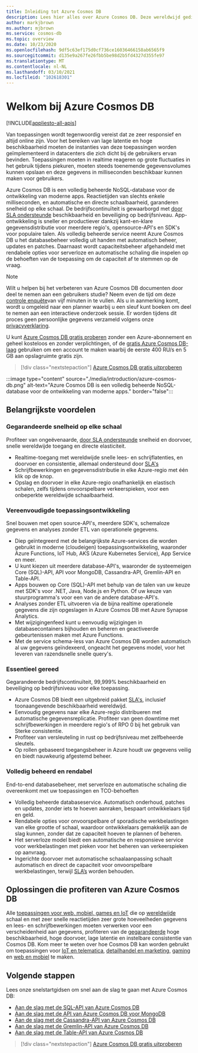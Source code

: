 ```yaml
---
title: Inleiding tot Azure Cosmos DB
description: Lees hier alles over Azure Cosmos DB. Deze wereldwijd gedistribueerde database met meerdere modellen is gebouwd voor lage latentie, elastische schaalbaarheid, hoge beschikbaarheid en voor het bieden van systeemeigen ondersteuning voor NoSQL-gegevens.
author: markjbrown
ms.author: mjbrown
ms.service: cosmos-db
ms.topic: overview
ms.date: 10/23/2020
ms.openlocfilehash: 9df5c63ef175d0cf736ce16036466158ab6565f9
ms.sourcegitcommit: d135e9a267fe26fbb5be98d2b5fd4327d355fe97
ms.translationtype: MT
ms.contentlocale: nl-NL
ms.lasthandoff: 03/10/2021
ms.locfileid: "102618301"
---
```

# <a name="welcome-to-azure-cosmos-db"></a>Welkom bij Azure Cosmos DB
[!INCLUDE[appliesto-all-apis](includes/appliesto-all-apis.md)]

Van toepassingen wordt tegenwoordig vereist dat ze zeer responsief en altijd online zijn. Voor het bereiken van lage latentie en hoge beschikbaarheid moeten de instanties van deze toepassingen worden geïmplementeerd in datacenters die zich dicht bij de gebruikers ervan bevinden. Toepassingen moeten in realtime reageren op grote fluctuaties in het gebruik tijdens piekuren, moeten steeds toenemende gegevensvolumes kunnen opslaan en deze gegevens in milliseconden beschikbaar kunnen maken voor gebruikers.

Azure Cosmos DB is een volledig beheerde NoSQL-database voor de ontwikkeling van moderne apps. Reactietijden van slechts enkele milliseconden, en automatische en directe schaalbaarheid, garanderen snelheid op elke schaal. De bedrijfscontinuïteit is gewaarborgd met [door SLA ondersteunde](https://azure.microsoft.com/support/legal/sla/cosmos-db) beschikbaarheid en beveiliging op bedrijfsniveau. App-ontwikkeling is sneller en productiever dankzij kant-en-klare gegevensdistributie voor meerdere regio's, opensource-API's en SDK's voor populaire talen. Als volledig beheerde service neemt Azure Cosmos DB u het databasebeheer volledig uit handen met automatisch beheer, updates en patches. Daarnaast wordt capaciteitsbeheer afgehandeld met rendabele opties voor serverloze en automatische schaling die inspelen op de behoeften van de toepassing om de capaciteit af te stemmen op de vraag.

> [!NOTE]
> Wilt u helpen bij het verbeteren van Azure Cosmos DB documenten door deel te nemen aan een gebruikers studie? Neem even de tijd om deze [controle enquête](https://aka.ms/cosmosdb-documentation-screener-survey)van vijf minuten in te vullen. Als u in aanmerking komt, wordt u omgeleid naar een planner waarbij u een sleuf kunt boeken om deel te nemen aan een interactieve onderzoek sessie. Er worden tijdens dit proces geen persoonlijke gegevens verzameld volgens onze [privacyverklaring](https://go.microsoft.com/fwlink/?LinkId=521839).

U kunt [Azure Cosmos DB gratis proberen](https://azure.microsoft.com/try/cosmosdb/) zonder een Azure-abonnement en geheel kosteloos en zonder verplichtingen, of de [gratis Azure Cosmos DB-laag](optimize-dev-test.md#azure-cosmos-db-free-tier) gebruiken om een account te maken waarbij de eerste 400 RU/s en 5 GB aan opslagruimte gratis zijn.

> [!div class="nextstepaction"]
> [Azure Cosmos DB gratis uitproberen](https://azure.microsoft.com/try/cosmosdb/)

:::image type="content" source="./media/introduction/azure-cosmos-db.png" alt-text="Azure Cosmos DB is een volledig beheerde NoSQL-database voor de ontwikkeling van moderne apps." border="false":::

## <a name="key-benefits"></a>Belangrijkste voordelen

### <a name="guaranteed-speed-at-any-scale"></a>Gegarandeerde snelheid op elke schaal

Profiteer van ongeëvenaarde, [door SLA ondersteunde](https://azure.microsoft.com/support/legal/sla/cosmos-db) snelheid en doorvoer, snelle wereldwijde toegang en directe elasticiteit.

- Realtime-toegang met wereldwijde snelle lees- en schrijflatenties, en doorvoer en consistentie, allemaal ondersteund door [SLA's](https://azure.microsoft.com/support/legal/sla/cosmos-db)
- Schrijfbewerkingen en gegevensdistributie in elke Azure-regio met één klik op de knop.
- Opslag en doorvoer in elke Azure-regio onafhankelijk en elastisch schalen, zelfs tijdens onvoorspelbare verkeerspieken, voor een onbeperkte wereldwijde schaalbaarheid.

### <a name="simplified-application-development"></a>Vereenvoudigde toepassingsontwikkeling

Snel bouwen met open source-API's, meerdere SDK's, schemaloze gegevens en analyses zonder ETL van operationele gegevens.

- Diep geïntegreerd met de belangrijkste Azure-services die worden gebruikt in moderne (cloudeigen) toepassingsontwikkeling, waaronder Azure Functions, IoT Hub, AKS (Azure Kubernetes Service), App Service en meer.
- U kunt kiezen uit meerdere database-API's, waaronder de systeemeigen Core (SQL)-API, API voor MongoDB, Cassandra-API, Gremlin-API en Table-API.
- Apps bouwen op Core (SQL)-API met behulp van de talen van uw keuze met SDK's voor .NET, Java, Node.js en Python. Of uw keuze van stuurprogramma's voor een van de andere database-API's.
- Analyses zonder ETL uitvoeren via de bijna realtime operationele gegevens die zijn opgeslagen in Azure Cosmos DB met Azure Synapse Analytics.
- Met wijzigingenfeed kunt u eenvoudig wijzigingen in databasecontainers bijhouden en beheren en geactiveerde gebeurtenissen maken met Azure Functions.
- Met de service schema-less van Azure Cosmos DB worden automatisch al uw gegevens geïndexeerd, ongeacht het gegevens model, voor het leveren van razendsnelle snelle query's.

### <a name="mission-critical-ready"></a>Essentieel gereed

Gegarandeerde bedrijfscontinuïteit, 99,999% beschikbaarheid en beveiliging op bedrijfsniveau voor elke toepassing.

- Azure Cosmos DB biedt een uitgebreid pakket [SLA's](https://azure.microsoft.com/support/legal/sla/cosmos-db), inclusief toonaangevende beschikbaarheid wereldwijd.
- Eenvoudig gegevens naar elke Azure-regio distribueren met automatische gegevensreplicatie. Profiteer van geen downtime met schrijfbewerkingen in meerdere regio's of RPO 0 bij het gebruik van Sterke consistentie.
- Profiteer van versleuteling in rust op bedrijfsniveau met zelfbeheerde sleutels.
- Op rollen gebaseerd toegangsbeheer in Azure houdt uw gegevens veilig en biedt nauwkeurig afgestemd beheer.

### <a name="fully-managed-and-cost-effective"></a>Volledig beheerd en rendabel

End-to-end databasebeheer, met serverloze en automatische schaling die overeenkomt met uw toepassingen en TCO-behoeften

- Volledig beheerde databaseservice. Automatisch onderhoud, patches en updates, zonder iets te hoeven aanraken, bespaart ontwikkelaars tijd en geld.
- Rendabele opties voor onvoorspelbare of sporadische werkbelastingen van elke grootte of schaal, waardoor ontwikkelaars gemakkelijk aan de slag kunnen, zonder dat ze capaciteit hoeven te plannen of beheren.
- Het serverloze model biedt een automatische en responsieve service voor werkbelastingen met pieken voor het beheren van verkeerspieken op aanvraag.
- Ingerichte doorvoer met automatische schaalaanpassing schaalt automatisch en direct de capaciteit voor onvoorspelbare werkbelastingen, terwijl [SLA’s](https://azure.microsoft.com/support/legal/sla/cosmos-db) worden behouden.

## <a name="solutions-that-benefit-from-azure-cosmos-db"></a>Oplossingen die profiteren van Azure Cosmos DB

Alle [toepassingen voor web, mobiel, games en IoT](use-cases.md) die op [wereldwijde](distribute-data-globally.md) schaal en met zeer snelle reactietijden zeer grote hoeveelheden gegevens en lees- en schrijfbewerkingen moeten verwerken voor een verscheidenheid aan gegevens, profiteren van de [gegarandeerde](https://azure.microsoft.com/support/legal/sla/cosmos-db/) hoge beschikbaarheid, hoge doorvoer, lage latentie en instelbare consistentie van Cosmos DB. Kom meer te weten over hoe Cosmos DB kan worden gebruikt om toepassingen voor [IoT en telematica](use-cases.md#iot-and-telematics), [detailhandel en marketing](use-cases.md#retail-and-marketing), [gaming](use-cases.md#gaming) en [web en mobiel](use-cases.md#web-and-mobile-applications) te maken.

## <a name="next-steps"></a>Volgende stappen

Lees onze snelstartgidsen om snel aan de slag te gaan met Azure Cosmos DB:

- [Aan de slag met de SQL-API van Azure Cosmos DB](create-sql-api-dotnet.md)
- [Aan de slag met de API van Azure Cosmos DB voor MongoDB](create-mongodb-nodejs.md)
- [Aan de slag met de Cassandra-API van Azure Cosmos DB](create-cassandra-dotnet.md)
- [Aan de slag met de Gremlin-API van Azure Cosmos DB](create-graph-dotnet.md)
- [Aan de slag met de Table-API van Azure Cosmos DB](create-table-dotnet.md)

> [!div class="nextstepaction"]
> [Azure Cosmos DB gratis uitproberen](https://azure.microsoft.com/try/cosmosdb/)
